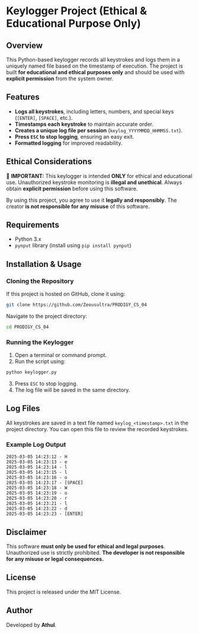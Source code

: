 # Keylogger Project (Ethical & Educational Purpose Only)

## Overview
This Python-based keylogger records all keystrokes and logs them in a uniquely named file based on the timestamp of execution. The project is built **for educational and ethical purposes only** and should be used with **explicit permission** from the system owner.

## Features
- **Logs all keystrokes**, including letters, numbers, and special keys (`[ENTER]`, `[SPACE]`, etc.).
- **Timestamps each keystroke** to maintain accurate order.
- **Creates a unique log file per session** (`keylog_YYYYMMDD_HHMMSS.txt`).
- **Press `ESC` to stop logging**, ensuring an easy exit.
- **Formatted logging** for improved readability.

## Ethical Considerations
🚨 **IMPORTANT:** This keylogger is intended **ONLY** for ethical and educational use. Unauthorized keystroke monitoring is **illegal and unethical**. Always obtain **explicit permission** before using this software.

By using this project, you agree to use it **legally and responsibly**. The creator **is not responsible for any misuse** of this software.

## Requirements
- Python 3.x
- `pynput` library (install using `pip install pynput`)

## Installation & Usage
### Cloning the Repository
If this project is hosted on GitHub, clone it using:
```bash
git clone https://github.com/Zeousultra/PRODIGY_CS_04
```
Navigate to the project directory:
```bash
cd PRODIGY_CS_04
```

### Running the Keylogger
1. Open a terminal or command prompt.
2. Run the script using:
 ```bash
 python keylogger.py
 ```
3. Press `ESC` to stop logging.
4. The log file will be saved in the same directory.

## Log Files
All keystrokes are saved in a text file named `keylog_<timestamp>.txt` in the project directory. You can open this file to review the recorded keystrokes.

### Example Log Output
```
2025-03-05 14:23:12 - H
2025-03-05 14:23:13 - e
2025-03-05 14:23:14 - l
2025-03-05 14:23:15 - l
2025-03-05 14:23:16 - o
2025-03-05 14:23:17 - [SPACE]
2025-03-05 14:23:18 - W
2025-03-05 14:23:19 - o
2025-03-05 14:23:20 - r
2025-03-05 14:23:21 - l
2025-03-05 14:23:22 - d
2025-03-05 14:23:23 - [ENTER]
```

## Disclaimer
This software **must only be used for ethical and legal purposes**. Unauthorized use is strictly prohibited. **The developer is not responsible for any misuse or legal consequences.**

## License
This project is released under the MIT License.

## Author
Developed by **Athul**.

